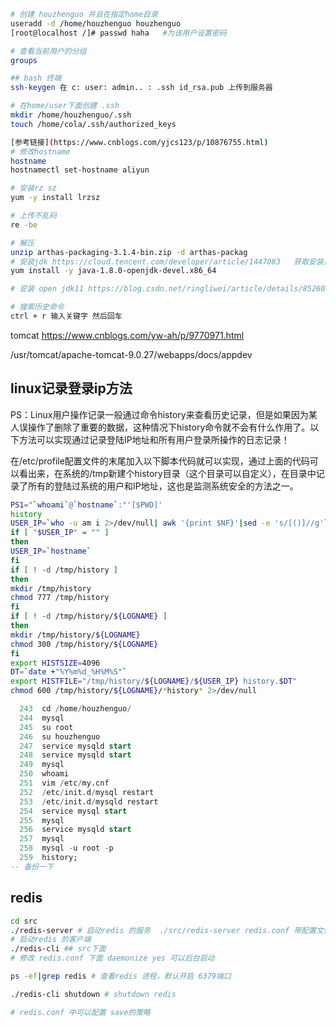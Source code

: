 
```bash
# 创建 houzhenguo 并且在指定home目录
useradd -d /home/houzhenguo houzhenguo
[root@localhost /]# passwd haha   #为该用户设置密码

# 查看当前用户的分组
groups

## bash 终端
ssh-keygen 在 c: user: admin.. : .ssh id_rsa.pub 上传到服务器

# 在home/user下面创建 .ssh
mkdir /home/houzhenguo/.ssh
touch /home/cola/.ssh/authorized_keys

[参考链接](https://www.cnblogs.com/yjcs123/p/10876755.html)
# 修改hostname
hostname
hostnamectl set-hostname aliyun

# 安装rz sz
yum -y install lrzsz

# 上传不乱码
re -be 

# 解压
unzip arthas-packaging-3.1.4-bin.zip -d arthas-packag
# 安装jdk https://cloud.tencent.com/developer/article/1447083   获取安装目录，你发现在/usr/lib/jvm目录下可以找到他们。
yum install -y java-1.8.0-openjdk-devel.x86_64

# 安装 open jdk11 https://blog.csdn.net/ringliwei/article/details/85260801

# 搜索历史命令
ctrl + r 输入关键字 然后回车


```

tomcat 
https://www.cnblogs.com/yw-ah/p/9770971.html

/usr/tomcat/apache-tomcat-9.0.27/webapps/docs/appdev

## linux记录登录ip方法
PS：Linux用户操作记录一般通过命令history来查看历史记录，但是如果因为某人误操作了删除了重要的数据，这种情况下history命令就不会有什么作用了。以下方法可以实现通过记录登陆IP地址和所有用户登录所操作的日志记录！

在/etc/profile配置文件的末尾加入以下脚本代码就可以实现，通过上面的代码可以看出来，在系统的/tmp新建个history目录（这个目录可以自定义），在目录中记录了所有的登陆过系统的用户和IP地址，这也是监测系统安全的方法之一。

```bash
PS1="`whoami`@`hostname`:"'[$PWD]'
history
USER_IP=`who -u am i 2>/dev/null| awk '{print $NF}'|sed -e 's/[()]//g'`
if [ "$USER_IP" = "" ]
then
USER_IP=`hostname`
fi
if [ ! -d /tmp/history ]
then
mkdir /tmp/history
chmod 777 /tmp/history
fi
if [ ! -d /tmp/history/${LOGNAME} ]
then
mkdir /tmp/history/${LOGNAME}
chmod 300 /tmp/history/${LOGNAME}
fi
export HISTSIZE=4096
DT=`date +"%Y%m%d_%H%M%S"`
export HISTFILE="/tmp/history/${LOGNAME}/${USER_IP} history.$DT"
chmod 600 /tmp/history/${LOGNAME}/*history* 2>/dev/null
```

```sql
  243  cd /home/houzhenguo/
  244  mysql
  245  su root
  246  su houzhenguo
  247  service mysqld start 
  248  service mysqld start
  249  mysql
  250  whoami
  251  vim /etc/my.cnf
  252  /etc/init.d/mysql restart
  253  /etc/init.d/mysqld restart
  254  service mysql start
  255  mysql
  256  service mysqld start
  257  mysql
  258  mysql -u root -p
  259  history;
-- 备份一下
```

## redis

```bash
cd src
./redis-server # 启动redis 的服务  ./src/redis-server redis.conf 带配置文件的启动方式
# 启动redis 的客户端
./redis-cli ## src下面
# 修改 redis.conf 下面 daemonize yes 可以后台启动

ps -ef|grep redis # 查看redis 进程，默认开启 6379端口

./redis-cli shutdown # shutdown redis

# redis.conf 中可以配置 save的策略
```